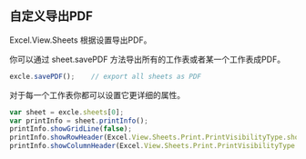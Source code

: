 ## 自定义导出PDF
Excel.View.Sheets 根据设置导出PDF。

你可以通过 sheet.savePDF 方法导出所有的工作表或者某一个工作表成PDF。
```JavaScript
excle.savePDF();    // export all sheets as PDF
```

对于每一个工作表你都可以设置它更详细的属性。
```JavaScript
var sheet = excle.sheets[0];
var printInfo = sheet.printInfo();
printInfo.showGridLine(false);
printInfo.showRowHeader(Excel.View.Sheets.Print.PrintVisibilityType.show);
printInfo.showColumnHeader(Excel.View.Sheets.Print.PrintVisibilityType.show);
```